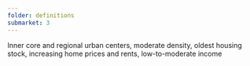 ```yaml
---
folder: definitions
submarket: 3
---
```

Inner core and regional urban centers, moderate density, oldest housing stock, increasing home prices and rents, low-to-moderate income